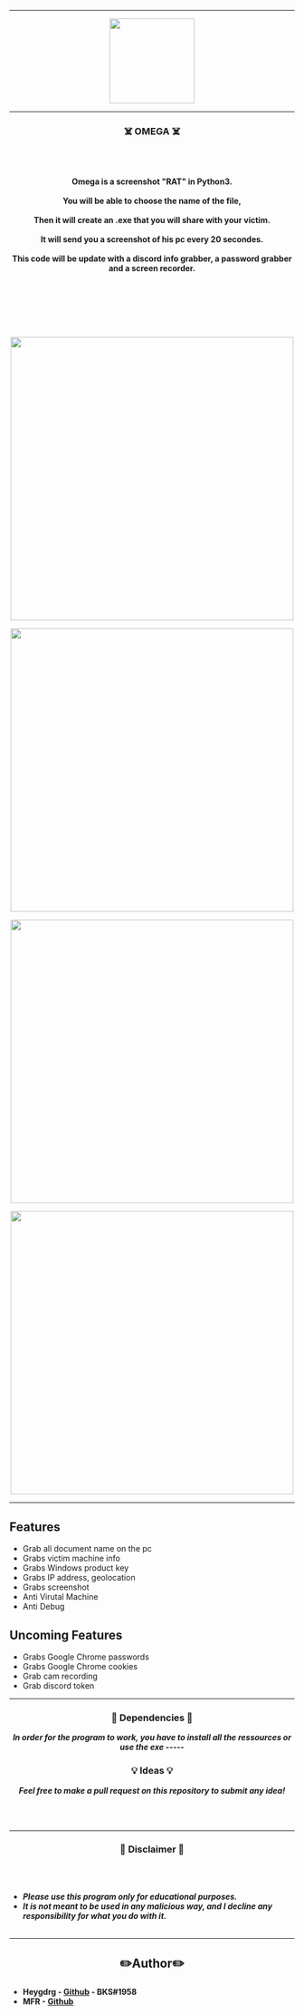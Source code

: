 -----

<p align="center">
<img src="https://user-images.githubusercontent.com/94129991/190230218-b1771a59-f431-4eca-9829-b863ebca5310.png", width="150", height="150">
</p>


-----

### <p align="center">☠️ OMEGA ☠️</p>

<br><br>
<p align="center">
<strong>
Omega is a screenshot "RAT" in Python3.
<br><br>
You will be able to choose the name of the file,
<br><br>
Then it will create an .exe that you will share with your victim.
<br><br>
It will send you a screenshot of his pc every 20 secondes.
<br><br>
This code will be update with a discord info grabber, a password grabber and a screen recorder.
<br><br>
<br><br><br>
</strong>
</p>
<br>

<p align="center">
<img src="https://user-images.githubusercontent.com/94129991/190229930-ea3d8f4e-bfb4-4179-81c5-4b9acff1b361.png", width="500", height="500">
</p>

<p align="center">
<img src="https://user-images.githubusercontent.com/94129991/192109490-f7abf85c-d3cf-404f-a281-528f52253bb5.PNG", width="500", height="500">
</p>

<p align="center">
<img src="https://user-images.githubusercontent.com/94129991/192109313-6938b917-3704-49ee-9d95-06d2204de2f2.PNG", width="500", height="500">
</p>

<p align="center">
<img src="https://user-images.githubusercontent.com/94129991/192109503-389b4d1c-6f36-4d22-8917-0011a410b86a.PNG", width="500", height="500">
</p>

-----

## Features 

- Grab all document name on the pc
- Grabs victim machine info
- Grabs Windows product key
- Grabs IP address, geolocation
- Grabs screenshot
- Anti Virutal Machine
- Anti Debug

## Uncoming Features

- Grabs Google Chrome passwords
- Grabs Google Chrome cookies
- Grab cam recording
- Grab discord token


-----

### <p align="center">📀 Dependencies 📀</p>

<p align="center"><strong><i>In order for the program to work, you have to install all the ressources or use the exe</i></strong</p>
-----

### <p align="center">💡 Ideas 💡</p>

<p align="center"><strong><i>Feel free to make a pull request on this repository to submit any idea!</i></strong</p>

<br><br>

-----

### <p align="center">📌 Disclaimer 📌</p>

<br><br>
* ***Please use this program only for educational purposes.***
* ***It is not meant to be used in any malicious way, and I decline any responsibility for what you do with it.***
<br><br>

-----
## <h2><p align="center">✏️Author✏️</p></h2>
* **Heygdrg** - [Github](https://github.com/heygdrg/) - BKS#1958
* **MFR** - [Github](https://github.com/mfr-fr)
